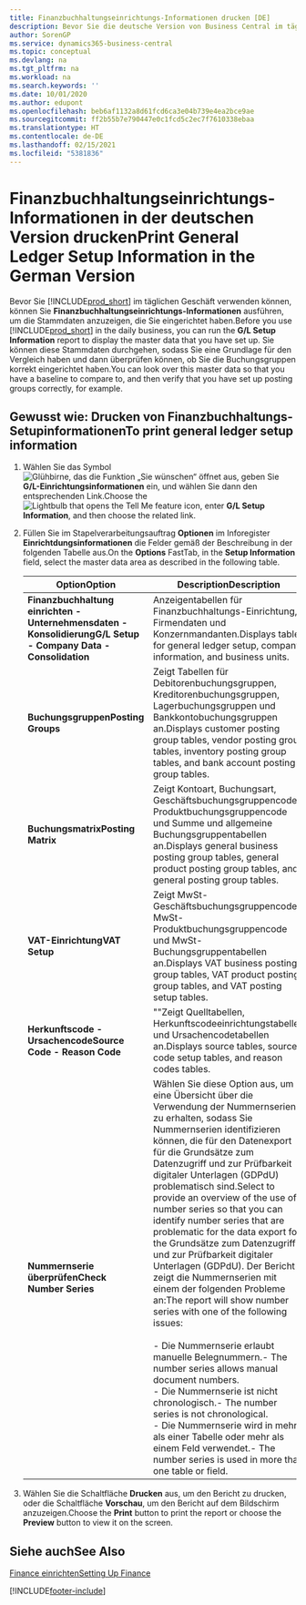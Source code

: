 ```yaml
---
title: Finanzbuchhaltungseinrichtungs-Informationen drucken [DE]
description: Bevor Sie die deutsche Version von Business Central im täglichen Geschäft verwenden, können Sie die Finanzbuchhaltungseinrichtungs-Information ausführen, um sich die Masterdaten anzeigen zu lassen, die Sie eingerichtet haben.
author: SorenGP
ms.service: dynamics365-business-central
ms.topic: conceptual
ms.devlang: na
ms.tgt_pltfrm: na
ms.workload: na
ms.search.keywords: ''
ms.date: 10/01/2020
ms.author: edupont
ms.openlocfilehash: beb6af1132a8d61fcd6ca3e04b739e4ea2bce9ae
ms.sourcegitcommit: ff2b55b7e790447e0c1fcd5c2ec7f7610338ebaa
ms.translationtype: HT
ms.contentlocale: de-DE
ms.lasthandoff: 02/15/2021
ms.locfileid: "5381836"
---
```

# <a name="print-general-ledger-setup-information-in-the-german-version"></a><span data-ttu-id="24ccb-103">Finanzbuchhaltungseinrichtungs-Informationen in der deutschen Version drucken</span><span class="sxs-lookup"><span data-stu-id="24ccb-103">Print General Ledger Setup Information in the German Version</span></span>

<span data-ttu-id="24ccb-104">Bevor Sie [!INCLUDE[prod_short](../../includes/prod_short.md)] im täglichen Geschäft verwenden können, können Sie **Finanzbuchhaltungseinrichtungs-Informationen** ausführen, um die Stammdaten anzuzeigen, die Sie eingerichtet haben.</span><span class="sxs-lookup"><span data-stu-id="24ccb-104">Before you use [!INCLUDE[prod_short](../../includes/prod_short.md)] in the daily business, you can run the **G/L Setup Information** report to display the master data that you have set up.</span></span> <span data-ttu-id="24ccb-105">Sie können diese Stammdaten durchgehen, sodass Sie eine Grundlage für den Vergleich haben und dann überprüfen können, ob Sie die Buchungsgruppen korrekt eingerichtet haben.</span><span class="sxs-lookup"><span data-stu-id="24ccb-105">You can look over this master data so that you have a baseline to compare to, and then verify that you have set up posting groups correctly, for example.</span></span>  

## <a name="to-print-general-ledger-setup-information"></a><span data-ttu-id="24ccb-106">Gewusst wie: Drucken von Finanzbuchhaltungs-Setupinformationen</span><span class="sxs-lookup"><span data-stu-id="24ccb-106">To print general ledger setup information</span></span>  

1.  <span data-ttu-id="24ccb-107">Wählen Sie das Symbol ![Glühbirne, das die Funktion „Sie wünschen“ öffnet](../../media/ui-search/search_small.png "Sagen Sie mir, was Sie tun wollen") aus, geben Sie **G/L-Einrichtungsinformationen** ein, und wählen Sie dann den entsprechenden Link.</span><span class="sxs-lookup"><span data-stu-id="24ccb-107">Choose the ![Lightbulb that opens the Tell Me feature](../../media/ui-search/search_small.png "Tell me what you want to do") icon, enter **G/L Setup Information**, and then choose the related link.</span></span>  
2.  <span data-ttu-id="24ccb-108">Füllen Sie im Stapelverarbeitungsauftrag **Optionen** im Inforegister **Einrichtdungsinformationen** die Felder gemäß der Beschreibung in der folgenden Tabelle aus.</span><span class="sxs-lookup"><span data-stu-id="24ccb-108">On the **Options** FastTab, in the **Setup Information** field, select the master data area as described in the following table.</span></span>  

    |<span data-ttu-id="24ccb-109">Option</span><span class="sxs-lookup"><span data-stu-id="24ccb-109">Option</span></span>|<span data-ttu-id="24ccb-110">Description</span><span class="sxs-lookup"><span data-stu-id="24ccb-110">Description</span></span>|  
    |-------------------------------------|---------------------------------------|  
    |<span data-ttu-id="24ccb-111">**Finanzbuchhaltung einrichten - Unternehmensdaten - Konsolidierung**</span><span class="sxs-lookup"><span data-stu-id="24ccb-111">**G/L Setup - Company Data - Consolidation**</span></span>|<span data-ttu-id="24ccb-112">Anzeigentabellen für Finanzbuchhaltungs-Einrichtung, Firmendaten und Konzernmandanten.</span><span class="sxs-lookup"><span data-stu-id="24ccb-112">Displays tables for general ledger setup, company information, and business units.</span></span>|  
    |<span data-ttu-id="24ccb-113">**Buchungsgruppen**</span><span class="sxs-lookup"><span data-stu-id="24ccb-113">**Posting Groups**</span></span>|<span data-ttu-id="24ccb-114">Zeigt Tabellen für Debitorenbuchungsgruppen, Kreditorenbuchungsgruppen, Lagerbuchungsgruppen und Bankkontobuchungsgruppen an.</span><span class="sxs-lookup"><span data-stu-id="24ccb-114">Displays customer posting group tables, vendor posting group tables, inventory posting group tables, and bank account posting group tables.</span></span>|  
    |<span data-ttu-id="24ccb-115">**Buchungsmatrix**</span><span class="sxs-lookup"><span data-stu-id="24ccb-115">**Posting Matrix**</span></span>|<span data-ttu-id="24ccb-116">Zeigt Kontoart, Buchungsart, Geschäftsbuchungsgruppencode, Produktbuchungsgruppencode und Summe und allgemeine Buchungsgruppentabellen an.</span><span class="sxs-lookup"><span data-stu-id="24ccb-116">Displays general business posting group tables, general product posting group tables, and general posting group tables.</span></span>|  
    |<span data-ttu-id="24ccb-117">**VAT-Einrichtung**</span><span class="sxs-lookup"><span data-stu-id="24ccb-117">**VAT Setup**</span></span>|<span data-ttu-id="24ccb-118">Zeigt MwSt-Geschäftsbuchungsgruppencode, MwSt-Produktbuchungsgruppencode und MwSt- Buchungsgruppentabellen an.</span><span class="sxs-lookup"><span data-stu-id="24ccb-118">Displays VAT business posting group tables, VAT product posting group tables, and VAT posting setup tables.</span></span>|  
    |<span data-ttu-id="24ccb-119">**Herkunftscode - Ursachencode**</span><span class="sxs-lookup"><span data-stu-id="24ccb-119">**Source Code - Reason Code**</span></span>|<span data-ttu-id="24ccb-120">""Zeigt Quelltabellen, Herkunftscodeeinrichtungstabellen und Ursachencodetabellen an.</span><span class="sxs-lookup"><span data-stu-id="24ccb-120">Displays source tables, source code setup tables, and reason codes tables.</span></span>|  
    |<span data-ttu-id="24ccb-121">**Nummernserie überprüfen**</span><span class="sxs-lookup"><span data-stu-id="24ccb-121">**Check Number Series**</span></span>|<span data-ttu-id="24ccb-122">Wählen Sie diese Option aus, um eine Übersicht über die Verwendung der Nummernserien zu erhalten, sodass Sie Nummernserien identifizieren können, die für den Datenexport für die Grundsätze zum Datenzugriff und zur Prüfbarkeit digitaler Unterlagen (GDPdU) problematisch sind.</span><span class="sxs-lookup"><span data-stu-id="24ccb-122">Select to provide an overview of the use of number series so that you can identify number series that are problematic for the data export for the Grundsätze zum Datenzugriff und zur Prüfbarkeit digitaler Unterlagen (GDPdU).</span></span> <span data-ttu-id="24ccb-123">Der Bericht zeigt die Nummernserien mit einem der folgenden Probleme an:</span><span class="sxs-lookup"><span data-stu-id="24ccb-123">The report will show number series with one of the following issues:</span></span><br /><br /> <span data-ttu-id="24ccb-124">-   Die Nummernserie erlaubt manuelle Belegnummern.</span><span class="sxs-lookup"><span data-stu-id="24ccb-124">-   The number series allows manual document numbers.</span></span><br /><span data-ttu-id="24ccb-125">-   Die Nummernserie ist nicht chronologisch.</span><span class="sxs-lookup"><span data-stu-id="24ccb-125">-   The number series is not chronological.</span></span><br /><span data-ttu-id="24ccb-126">-   Die Nummernserie wird in mehr als einer Tabelle oder mehr als einem Feld verwendet.</span><span class="sxs-lookup"><span data-stu-id="24ccb-126">-   The number series is used in more than one table or field.</span></span>|  

3.  <span data-ttu-id="24ccb-127">Wählen Sie die Schaltfläche **Drucken** aus, um den Bericht zu drucken, oder die Schaltfläche **Vorschau**, um den Bericht auf dem Bildschirm anzuzeigen.</span><span class="sxs-lookup"><span data-stu-id="24ccb-127">Choose the **Print** button to print the report or choose the **Preview** button to view it on the screen.</span></span>  

## <a name="see-also"></a><span data-ttu-id="24ccb-128">Siehe auch</span><span class="sxs-lookup"><span data-stu-id="24ccb-128">See Also</span></span>  
[<span data-ttu-id="24ccb-129">Finance einrichten</span><span class="sxs-lookup"><span data-stu-id="24ccb-129">Setting Up Finance</span></span>](../../finance-setup-finance.md)


[!INCLUDE[footer-include](../../includes/footer-banner.md)]